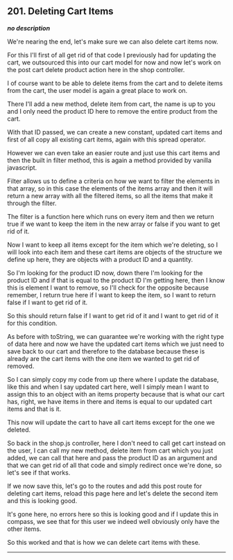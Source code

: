 ## 201. Deleting Cart Items

<strong><em>no description</em></strong>

We're nearing the end, let's make sure we can also delete cart items now. 

For this I'll first of all get rid of that code I previously had for updating
the cart, we outsourced this into our cart model for now and now let's work on
the post cart delete product action here in the shop controller. 

I of course want to be able to delete items from the cart and to delete items
from the cart, the user model is again a great place to work on. 

There I'll add a new method, delete item from cart, the name is up to you and I
only need the product ID here to remove the entire product from the cart. 

With that ID passed, we can create a new constant, updated cart items and first
of all copy all existing cart items, again with this spread operator. 

However we can even take an easier route and just use this cart items and then
the built in filter method, this is again a method provided by vanilla
javascript. 

Filter allows us to define a criteria on how we want to filter the elements in
that array, so in this case the elements of the items array and then it will
return a new array with all the filtered items, so all the items that make it
through the filter. 

The filter is a function here which runs on every item and then we return true
if we want to keep the item in the new array or false if you want to get rid of
it. 

Now I want to keep all items except for the item which we're deleting, so I will
look into each item and these cart items are objects of the structure we define
up here, they are objects with a product ID and a quantity. 

So I'm looking for the product ID now, down there I'm looking for the product ID
and if that is equal to the product ID I'm getting here, then I know this is
element I want to remove, so I'll check for the opposite because remember, I
return true here if I want to keep the item, so I want to return false if I want
to get rid of it. 

So this should return false if I want to get rid of it and I want to get rid of
it for this condition. 

As before with toString, we can guarantee we're working with the right type of
data here and now we have the updated cart items which we just need to save back
to our cart and therefore to the database because these is already are the cart
items with the one item we wanted to get rid of removed. 

So I can simply copy my code from up there where I update the database, like
this and when I say updated cart here, well I simply mean I want to assign this
to an object with an items property because that is what our cart has, right, we
have items in there and items is equal to our updated cart items and that is it.


This now will update the cart to have all cart items except for the one we
deleted. 

So back in the shop.js controller, here I don't need to call get cart instead on
the user, I can call my new method, delete item from cart which you just added,
we can call that here and pass the product ID as an argument and that we can get
rid of all that code and simply redirect once we're done, so let's see if that
works. 

If we now save this, let's go to the routes and add this post route for deleting
cart items, reload this page here and let's delete the second item and this is
looking good. 

It's gone here, no errors here so this is looking good and if I update this in
compass, we see that for this user we indeed well obviously only have the other
items. 

So this worked and that is how we can delete cart items with these. 

---